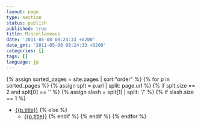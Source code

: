 ```yaml
---
layout: page
type: section
status: publish
published: true
title: Miscellaneous
date: '2011-05-08 08:24:33 +0200'
date_gmt: '2011-05-08 08:24:33 +0200'
categories: []
tags: []
language: jp
---
```


{% assign sorted_pages = site.pages | sort:"order" %}
{% for p in sorted_pages %}
   {% assign splt = p.url | split: page.url %}
   {% if splt.size == 2 and splt[0] == '' %}
      {% assign slash = splt[1] | split: '/' %}
{% if slash.size == 1 %}      
- <a class="page-link" href="{{p.url | prepend: site.baseurl}}">{{p.title}}</a>
{% else %}
   - <a class="page-link" href="{{p.url | prepend: site.baseurl}}">{{p.title}}</a>
{% endif %}
   {% endif %}
{% endfor %}

